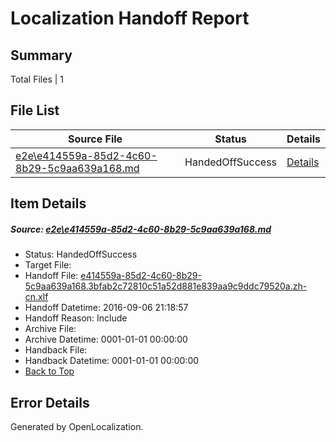 # <a name='report-top'></a> Localization Handoff Report

## Summary
 Total Files | 1

## File List
 Source File | Status | Details 
 ----------- | ------ | ------- 
 [e2e\e414559a-85d2-4c60-8b29-5c9aa639a168.md](https://github.com/OpenLocalizationTestOrg/ol-test0/blob/d76fb1add516af8839da5f2145d6e4ecc92013b6/e2e/e414559a-85d2-4c60-8b29-5c9aa639a168.md) | HandedOffSuccess | [Details](#67d8e957c96a647b8c863eb4b7a9a3a70c65ec2f1)

## Item Details
##### <a name='67d8e957c96a647b8c863eb4b7a9a3a70c65ec2f1'></a> Source: [e2e\e414559a-85d2-4c60-8b29-5c9aa639a168.md](https://github.com/OpenLocalizationTestOrg/ol-test0/blob/d76fb1add516af8839da5f2145d6e4ecc92013b6/e2e/e414559a-85d2-4c60-8b29-5c9aa639a168.md)
* Status: HandedOffSuccess
* Target File: 
* Handoff File: [e414559a-85d2-4c60-8b29-5c9aa639a168.3bfab2c72810c51a52d881e839aa9c9ddc79520a.zh-cn.xlf](https://github.com/OpenLocalizationTestOrg/ol-test0-handoff/blob/b5afd4b270dca76e618c9f2882fdfbff4c06f98f/ol-handoff/OpenLocalizationTestOrg/ol-test0-zhcn/ci/ht/e414559a-85d2-4c60-8b29-5c9aa639a168.3bfab2c72810c51a52d881e839aa9c9ddc79520a.zh-cn.xlf)
* Handoff Datetime: 2016-09-06 21:18:57
* Handoff Reason: Include
* Archive File: 
* Archive Datetime: 0001-01-01 00:00:00
* Handback File: 
* Handback Datetime: 0001-01-01 00:00:00
* [Back to Top](#report-top)


## Error Details

Generated by OpenLocalization.
